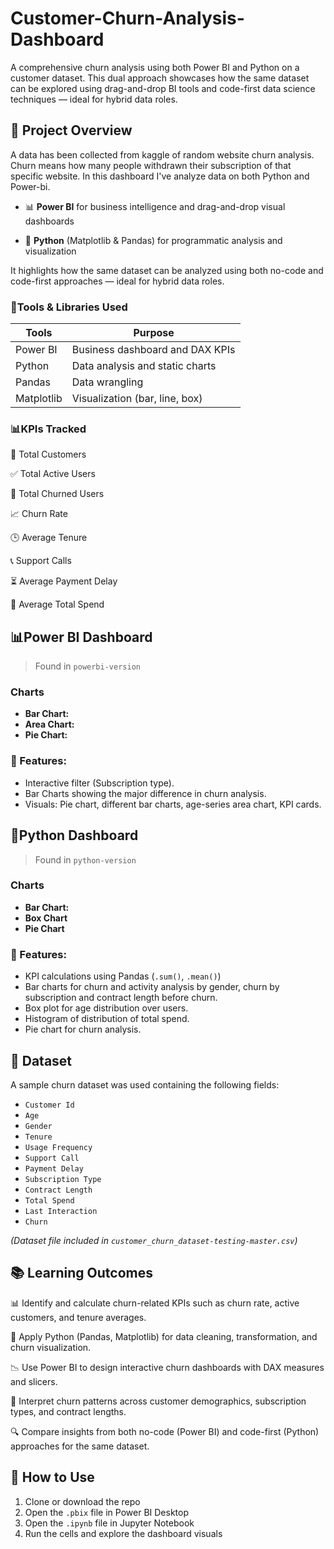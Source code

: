 # Customer-Churn-Analysis-Dashboard 
A comprehensive churn analysis using both Power BI and Python on a customer dataset. This dual approach showcases how the same dataset can be explored using drag-and-drop BI tools and code-first data science techniques — ideal for hybrid data roles.
## 🚀 Project Overview
A data has been collected from kaggle of random website churn analysis. Churn means how many people withdrawn their subscription of that specific website. In this dashboard I've analyze data on both Python and Power-bi.

- 📊 **Power BI** for business intelligence and drag-and-drop visual dashboards

- 🐍 **Python** (Matplotlib & Pandas) for programmatic analysis and visualization

It highlights how the same dataset can be analyzed using both no-code and code-first approaches — ideal for hybrid data roles.
 
### 🔧Tools & Libraries Used
|Tools      |Purpose                           |
|-----------|----------------------------------|
|Power BI   | Business dashboard and DAX KPIs  |
|Python     | Data analysis and static charts  |
|Pandas     | Data wrangling                   |
|Matplotlib | Visualization (bar, line, box)   |

### 📊KPIs Tracked
🧍 Total Customers

✅ Total Active Users

🔄 Total Churned Users

📈 Churn Rate

🕒 Average Tenure

📞 Support Calls

⏳ Average Payment Delay

💸 Average Total Spend

## 📊Power BI Dashboard
> Found in `powerbi-version`
### Charts
- **Bar Chart:**
- **Area Chart:**
- **Pie Chart:**

### 📌 Features:
- Interactive filter (Subscription type).
- Bar Charts showing the major difference in churn analysis.
- Visuals: Pie chart, different bar charts, age-series area chart, KPI cards.
  
## 🐍Python Dashboard
> Found in `python-version`
### Charts
- **Bar Chart:**
- **Box Chart**
- **Pie Chart**

### 📌 Features:
- KPI calculations using Pandas (`.sum()`, `.mean()`)
- Bar charts for churn and activity analysis by gender, churn by subscription and contract length before churn.
- Box plot for age distribution over users.
- Histogram of distribution of total spend.
- Pie chart for churn analysis. 

## 📂 Dataset

A sample churn dataset was used containing the following fields:
- `Customer Id`
- `Age`
- `Gender`
- `Tenure `
- `Usage Frequency`
- `Support Call`
- `Payment Delay`
- `Subscription Type`
- `Contract Length`
- `Total Spend`
- `Last Interaction`
- `Churn`

*(Dataset file included in `customer_churn_dataset-testing-master.csv`)*

## 📚 Learning Outcomes

📊 Identify and calculate churn-related KPIs such as churn rate, active customers, and tenure averages.

🐍 Apply Python (Pandas, Matplotlib) for data cleaning, transformation, and churn visualization.

📉 Use Power BI to design interactive churn dashboards with DAX measures and slicers.

🧠 Interpret churn patterns across customer demographics, subscription types, and contract lengths.

🔍 Compare insights from both no-code (Power BI) and code-first (Python) approaches for the same dataset.

## 📎 How to Use

1. Clone or download the repo
2. Open the `.pbix` file in Power BI Desktop
3. Open the `.ipynb` file in Jupyter Notebook
4. Run the cells and explore the dashboard visuals
